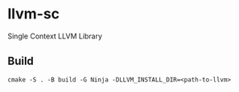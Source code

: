 # llvm-sc
Single Context LLVM Library

## Build

```
cmake -S . -B build -G Ninja -DLLVM_INSTALL_DIR=<path-to-llvm>
```
